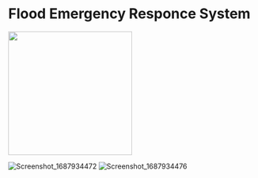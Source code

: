 # Flood Emergency Responce System
<div>
  <img src="https://github.com/shehani000/Flood-Emergency-Responce-System/assets/72043717/0346641c-cadc-4205-87ee-40df8837af12" style="width:250px"/>
</div>


![Screenshot_1687934472](https://github.com/shehani000/Flood-Emergency-Responce-System/assets/72043717/0346641c-cadc-4205-87ee-40df8837af12)
![Screenshot_1687934476](https://github.com/shehani000/Flood-Emergency-Responce-System/assets/72043717/a583eda9-1fc3-4be1-8913-67986dbc443d)
